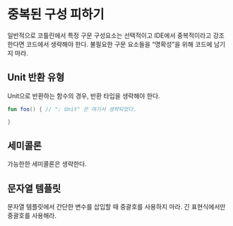 # 중복된 구성 피하기

일반적으로 코틀린에서 특정 구문 구성요소는 선택적이고 IDE에서 중복적이라고 강조한다면 코드에서 생략해야 한다. 불필요한 구문 요소들을 “명확성”을 위해 코드에 남기지 마라. 

## Unit 반환 유형

Unit으로 반환하는 함수의 경우, 반환 타입을 생략해야 한다. 

```kotlin
fun foo() { // ": Unit" 은 여기서 생략되었다.

}
```

## 세미콜론

가능한한 세미콜론은 생략한다. 

## 문자열 템플릿

문자열 템플릿에서 간단한 변수를 삽입할 때 중괄호를 사용하지 마라. 긴 표현식에서만 중괄호를 사용해라.
